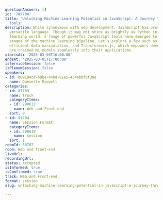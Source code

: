 ```yaml
---
questionAnswers: []
id: '787704'
title: 'Unlocking Machine Learning Potential in JavaScript: A Journey Through Cutting-Edge
  Tools'
description: While synonymous with web development, JavaScript has proven to be a
  versatile language. Though it may not shine as brightly as Python in the machine
  learning world, a range of powerful JavaScript tools have emerged to cater to various
  stages of the machine learning pipeline. Let’s explore a few such as Danfo.js, for
  efficient data manipulation, and Transformers.js, which empowers developers to integrate
  pre-trained ML models seamlessly into their applications.
startsAt: '2025-03-05T16:00:00'
endsAt: '2025-03-05T17:00:00'
isServiceSession: false
isPlenumSession: false
speakers:
- id: b09194cd-b9be-44bd-81e5-4346bbf0f39e
  name: Danielle Maxwell
categories:
- id: 81703
  name: Track
  categoryItems:
  - id: 290612
    name: Web and Front-end
  sort: 0
- id: 81704
  name: Session Format
  categoryItems:
  - id: 290619
    name: session
  sort: 1
roomId: 58707
room: Web and front-end
liveUrl:
recordingUrl:
status: Accepted
isInformed: true
isConfirmed: true
track: Web and Front-end
format: session
slug: unlocking-machine-learning-potential-in-javascript-a-journey-through-cutting-edge-tools

---
```

